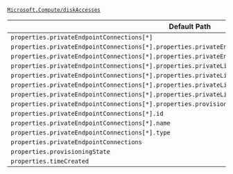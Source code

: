 [`Microsoft.Compute/diskAccesses`](https://docs.microsoft.com/en-us/azure/templates/microsoft.compute/diskaccesses)

| Default Path | Alias |
|---|---|
| `properties.privateEndpointConnections[*]` | `Microsoft.Compute/diskAccesses/privateEndpointConnections[*]` |
| `properties.privateEndpointConnections[*].properties.privateEndpoint` | `Microsoft.Compute/diskAccesses/privateEndpointConnections[*].privateEndpoint` |
| `properties.privateEndpointConnections[*].properties.privateEndpoint.id` | `Microsoft.Compute/diskAccesses/privateEndpointConnections[*].privateEndpoint.id` |
| `properties.privateEndpointConnections[*].properties.privateLinkServiceConnectionState` | `Microsoft.Compute/diskAccesses/privateEndpointConnections[*].privateLinkServiceConnectionState` |
| `properties.privateEndpointConnections[*].properties.privateLinkServiceConnectionState.status` | `Microsoft.Compute/diskAccesses/privateEndpointConnections[*].privateLinkServiceConnectionState.status` |
| `properties.privateEndpointConnections[*].properties.privateLinkServiceConnectionState.description` | `Microsoft.Compute/diskAccesses/privateEndpointConnections[*].privateLinkServiceConnectionState.description` |
| `properties.privateEndpointConnections[*].properties.privateLinkServiceConnectionState.actionsRequired` | `Microsoft.Compute/diskAccesses/privateEndpointConnections[*].privateLinkServiceConnectionState.actionsRequired` |
| `properties.privateEndpointConnections[*].properties.provisioningState` | `Microsoft.Compute/diskAccesses/privateEndpointConnections[*].provisioningState` |
| `properties.privateEndpointConnections[*].id` | `Microsoft.Compute/diskAccesses/privateEndpointConnections[*].id` |
| `properties.privateEndpointConnections[*].name` | `Microsoft.Compute/diskAccesses/privateEndpointConnections[*].name` |
| `properties.privateEndpointConnections[*].type` | `Microsoft.Compute/diskAccesses/privateEndpointConnections[*].type` |
| `properties.privateEndpointConnections` | `Microsoft.Compute/diskAccesses/privateEndpointConnections` |
| `properties.provisioningState` | `Microsoft.Compute/diskAccesses/provisioningState` |
| `properties.timeCreated` | `Microsoft.Compute/diskAccesses/timeCreated` |

